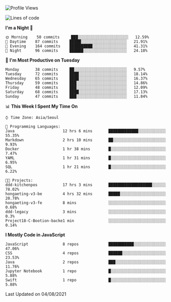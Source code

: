 <!--START_SECTION:waka-->
![Profile Views](http://img.shields.io/badge/Profile%20Views-0-blue)

![Lines of code](https://img.shields.io/badge/From%20Hello%20World%20I%27ve%20Written-92525%20lines%20of%20code-blue)

**I'm a Night 🦉** 

```text
🌞 Morning    50 commits     ███░░░░░░░░░░░░░░░░░░░░░░   12.59% 
🌆 Daytime    87 commits     █████░░░░░░░░░░░░░░░░░░░░   21.91% 
🌃 Evening    164 commits    ██████████░░░░░░░░░░░░░░░   41.31% 
🌙 Night      96 commits     ██████░░░░░░░░░░░░░░░░░░░   24.18%

```
📅 **I'm Most Productive on Tuesday** 

```text
Monday       38 commits     ██░░░░░░░░░░░░░░░░░░░░░░░   9.57% 
Tuesday      72 commits     ████░░░░░░░░░░░░░░░░░░░░░   18.14% 
Wednesday    65 commits     ████░░░░░░░░░░░░░░░░░░░░░   16.37% 
Thursday     59 commits     ███░░░░░░░░░░░░░░░░░░░░░░   14.86% 
Friday       48 commits     ███░░░░░░░░░░░░░░░░░░░░░░   12.09% 
Saturday     68 commits     ████░░░░░░░░░░░░░░░░░░░░░   17.13% 
Sunday       47 commits     ███░░░░░░░░░░░░░░░░░░░░░░   11.84%

```


📊 **This Week I Spent My Time On** 

```text
⌚︎ Time Zone: Asia/Seoul

💬 Programming Languages: 
Java                     12 hrs 6 mins       █████████████░░░░░░░░░░░░   55.35% 
Markdown                 2 hrs 10 mins       ██░░░░░░░░░░░░░░░░░░░░░░░   9.93% 
Docker                   1 hr 38 mins        █░░░░░░░░░░░░░░░░░░░░░░░░   7.47% 
YAML                     1 hr 31 mins        █░░░░░░░░░░░░░░░░░░░░░░░░   6.95% 
SQL                      1 hr 21 mins        █░░░░░░░░░░░░░░░░░░░░░░░░   6.22%

🐱‍💻 Projects: 
ddd-kitchenpos           17 hrs 3 mins       ███████████████████░░░░░░   78.02% 
hongaeting-v3-be         4 hrs 32 mins       █████░░░░░░░░░░░░░░░░░░░░   20.78% 
hongaeting-v3-fe         8 mins              ░░░░░░░░░░░░░░░░░░░░░░░░░   0.68% 
ddd-legacy               3 mins              ░░░░░░░░░░░░░░░░░░░░░░░░░   0.3% 
Project18-C-Bootion-backe1 min               ░░░░░░░░░░░░░░░░░░░░░░░░░   0.14%

```

**I Mostly Code in JavaScript** 

```text
JavaScript               8 repos             ███████████░░░░░░░░░░░░░░   47.06% 
CSS                      4 repos             ██████░░░░░░░░░░░░░░░░░░░   23.53% 
Java                     2 repos             ███░░░░░░░░░░░░░░░░░░░░░░   11.76% 
Jupyter Notebook         1 repo              █░░░░░░░░░░░░░░░░░░░░░░░░   5.88% 
Swift                    1 repo              █░░░░░░░░░░░░░░░░░░░░░░░░   5.88%

```



 Last Updated on 04/08/2021
<!--END_SECTION:waka-->
